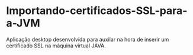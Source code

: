 # Importando-certificados-SSL-para-a-JVM
Aplicação desktop desenvolvida para auxilar na hora de inserir um certificado SSL na máquina virtual JAVA.
